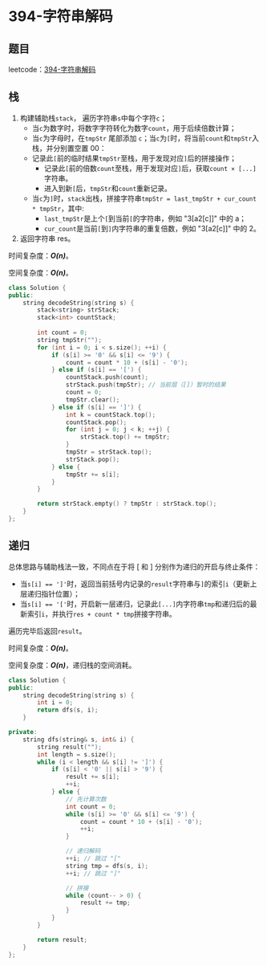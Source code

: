 # 394-字符串解码

## 题目

leetcode：[394-字符串解码](https://leetcode-cn.com/problems/decode-string/)

## 栈

1. 构建辅助栈`stack`， 遍历字符串`s`中每个字符`c`；
   - 当`c`为数字时，将数字字符转化为数字`count`，用于后续倍数计算；
   - 当`c`为字母时，在`tmpStr` 尾部添加 `c`；当`c`为`[`时，将当前`count`和`tmpStr`入栈，并分别置空置 00：
   - 记录此`[`前的临时结果`tmpStr`至栈，用于发现对应`]`后的拼接操作；
     - 记录此`[`前的倍数`count`至栈，用于发现对应`]`后，获取`count × [...]`字符串。
     - 进入到新`[`后，`tmpStr`和`count`重新记录。
   - 当`c`为`]`时，`stack`出栈，拼接字符串`tmpStr = last_tmpStr + cur_count * tmpStr`，其中:
     - `last_tmpStr`是上个`[`到当前`[`的字符串，例如 "3[a2[c]]" 中的 a；
     - `cur_count`是当前`[`到`]`内字符串的重复倍数，例如 "3[a2[c]]" 中的 2。
2. 返回字符串 res。

时间复杂度：***O(n)***。

空间复杂度：***O(n)***。

```c++
class Solution {
public:
    string decodeString(string s) {
        stack<string> strStack;
        stack<int> countStack;
    
        int count = 0;
        string tmpStr("");
        for (int i = 0; i < s.size(); ++i) {
            if (s[i] >= '0' && s[i] <= '9') {
                count = count * 10 + (s[i] - '0');
            } else if (s[i] == '[') {
                countStack.push(count);
                strStack.push(tmpStr); // 当前层（[]）暂时的结果
                count = 0;
                tmpStr.clear();
            } else if (s[i] == ']') {
                int k = countStack.top();
                countStack.pop();
                for (int j = 0; j < k; ++j) {
                    strStack.top() += tmpStr;
                }
                tmpStr = strStack.top();
                strStack.pop();
            } else {
                tmpStr += s[i];
            }
        }

        return strStack.empty() ? tmpStr : strStack.top();
    }
};
```

## 递归

总体思路与辅助栈法一致，不同点在于将 [ 和 ] 分别作为递归的开启与终止条件：

- 当`s[i] == ']'`时，返回当前括号内记录的`result`字符串与`]`的索引`i`（更新上层递归指针位置）；
- 当`s[i] == '['`时，开启新一层递归，记录此`[...]`内字符串`tmp`和递归后的最新索引`i`，并执行`res + count * tmp`拼接字符串。

遍历完毕后返回`result`。


时间复杂度：***O(n)***。

空间复杂度：***O(n)***，递归栈的空间消耗。

```c++
class Solution {
public:
    string decodeString(string s) {
        int i = 0;
        return dfs(s, i);
    }

private:
    string dfs(string& s, int& i) {
        string result("");
        int length = s.size();
        while (i < length && s[i] != ']') {
            if (s[i] < '0' || s[i] > '9') {
                result += s[i];
                ++i;
            } else {
                // 先计算次数
                int count = 0;
                while (s[i] >= '0' && s[i] <= '9') {
                    count = count * 10 + (s[i] - '0');
                    ++i;
                }

                // 递归解码
                ++i; // 跳过 "["
                string tmp = dfs(s, i);
                ++i; // 跳过 "]"

                // 拼接
                while (count-- > 0) {
                    result += tmp;
                }
            }
        }

        return result;
    }
};
```

